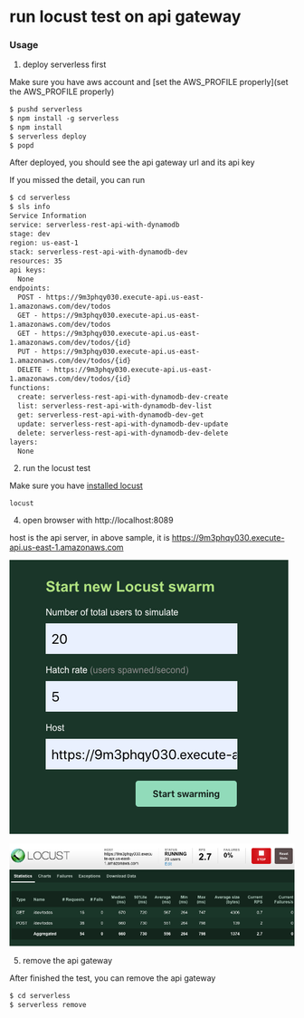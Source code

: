 # run locust test on api gateway

### Usage

1. deploy serverless first

Make sure you have aws account and [set the AWS_PROFILE properly](set the AWS_PROFILE properly)

```
$ pushd serverless
$ npm install -g serverless
$ npm install
$ serverless deploy
$ popd
```

After deployed, you should see the api gateway url and its api key

If you missed the detail, you can run

```
$ cd serverless
$ sls info
Service Information
service: serverless-rest-api-with-dynamodb
stage: dev
region: us-east-1
stack: serverless-rest-api-with-dynamodb-dev
resources: 35
api keys:
  None
endpoints:
  POST - https://9m3phqy030.execute-api.us-east-1.amazonaws.com/dev/todos
  GET - https://9m3phqy030.execute-api.us-east-1.amazonaws.com/dev/todos
  GET - https://9m3phqy030.execute-api.us-east-1.amazonaws.com/dev/todos/{id}
  PUT - https://9m3phqy030.execute-api.us-east-1.amazonaws.com/dev/todos/{id}
  DELETE - https://9m3phqy030.execute-api.us-east-1.amazonaws.com/dev/todos/{id}
functions:
  create: serverless-rest-api-with-dynamodb-dev-create
  list: serverless-rest-api-with-dynamodb-dev-list
  get: serverless-rest-api-with-dynamodb-dev-get
  update: serverless-rest-api-with-dynamodb-dev-update
  delete: serverless-rest-api-with-dynamodb-dev-delete
layers:
  None
```
2. run the locust test

Make sure you have [installed locust](https://docs.locust.io/en/stable/installation.html)

```
locust
```

4. open browser with http://localhost:8089

host is the api server, in above sample, it is https://9m3phqy030.execute-api.us-east-1.amazonaws.com

![](images/console.png)

![](images/show-case.png)

5. remove the api gateway

After finished the test, you can remove the api gateway

```
$ cd serverless
$ serverless remove
```
